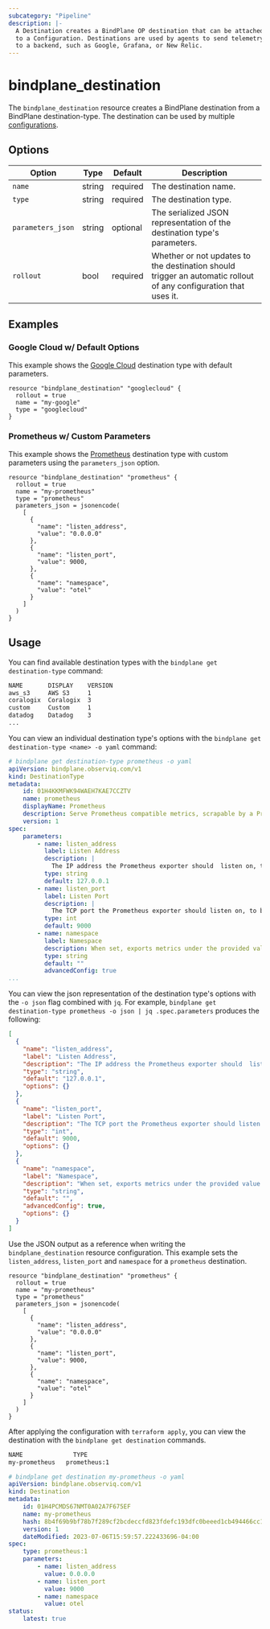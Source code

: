 ```yaml
---
subcategory: "Pipeline"
description: |-
  A Destination creates a BindPlane OP destination that can be attached
  to a Configuration. Destinations are used by agents to send telemetry
  to a backend, such as Google, Grafana, or New Relic.
---
```


# bindplane_destination

The `bindplane_destination` resource creates a BindPlane destination from a BindPlane
destination-type. The destination can be used by multiple [configurations](./bindplane_configuration.md).

## Options

| Option              | Type   | Default  | Description                  |
| ------------------- | -----  | -------- | ---------------------------- |
| `name`              | string | required | The destination name.             |
| `type`              | string | required | The destination type.             |
| `parameters_json`   | string | optional | The serialized JSON representation of the destination type's parameters. |
| `rollout`           | bool   | required | Whether or not updates to the destination should trigger an automatic rollout of any configuration that uses it. |

## Examples

### Google Cloud w/ Default Options

This example shows the [Google Cloud](https://docs.bindplane.observiq.com/docs/google-cloud) destination type
with default parameters.

```hcl
resource "bindplane_destination" "googlecloud" {
  rollout = true
  name = "my-google"
  type = "googlecloud"
}
```

### Prometheus w/ Custom Parameters

This example shows the [Prometheus](https://docs.bindplane.observiq.com/docs/prometheus-1) destination type
with custom parameters using the `parameters_json` option.

```hcl
resource "bindplane_destination" "prometheus" {
  rollout = true
  name = "my-prometheus"
  type = "prometheus"
  parameters_json = jsonencode(
    [
      {
        "name": "listen_address",
        "value": "0.0.0.0"
      },
      {
        "name": "listen_port",
        "value": 9000,
      },
      {
        "name": "namespace",
        "value": "otel"
      }
    ]
  )
}
```

## Usage

You can find available destination types with the `bindplane get destination-type` command:
```bash
NAME       DISPLAY    VERSION 
aws_s3     AWS S3     1      	
coralogix  Coralogix  3      	
custom     Custom     1      	
datadog    Datadog    3      	
...
```

You can view an individual destination type's options with the `bindplane get destination-type <name> -o yaml` command:
```yaml
# bindplane get destination-type prometheus -o yaml
apiVersion: bindplane.observiq.com/v1
kind: DestinationType
metadata:
    id: 01H4KKMFWK94WAEH7KAE7CCZTV
    name: prometheus
    displayName: Prometheus
    description: Serve Prometheus compatible metrics, scrapable by a Prometheus server.
    version: 1
spec:
    parameters:
        - name: listen_address
          label: Listen Address
          description: |
            The IP address the Prometheus exporter should  listen on, to be scraped by a Prometheus server.
          type: string
          default: 127.0.0.1
        - name: listen_port
          label: Listen Port
          description: |
            The TCP port the Prometheus exporter should listen on, to be scraped by a Prometheus server.
          type: int
          default: 9000
        - name: namespace
          label: Namespace
          description: When set, exports metrics under the provided value.
          type: string
          default: ""
          advancedConfig: true
...
```

You can view the json representation of the destination type's options with the `-o json` flag combined with `jq`.
For example, `bindplane get destination-type prometheus -o json | jq .spec.parameters` produces the following:
```json
[
  {
    "name": "listen_address",
    "label": "Listen Address",
    "description": "The IP address the Prometheus exporter should  listen on, to be scraped by a Prometheus server.\n",
    "type": "string",
    "default": "127.0.0.1",
    "options": {}
  },
  {
    "name": "listen_port",
    "label": "Listen Port",
    "description": "The TCP port the Prometheus exporter should listen on, to be scraped by a Prometheus server.\n",
    "type": "int",
    "default": 9000,
    "options": {}
  },
  {
    "name": "namespace",
    "label": "Namespace",
    "description": "When set, exports metrics under the provided value.",
    "type": "string",
    "default": "",
    "advancedConfig": true,
    "options": {}
  }
]
```

Use the JSON output as a reference when writing the `bindplane_destination` resource configuration. This example sets
the `listen_address`, `listen_port` and `namespace` for a `prometheus` destination.

```hcl
resource "bindplane_destination" "prometheus" {
  rollout = true
  name = "my-prometheus"
  type = "prometheus"
  parameters_json = jsonencode(
    [
      {
        "name": "listen_address",
        "value": "0.0.0.0"
      },
      {
        "name": "listen_port",
        "value": 9000,
      },
      {
        "name": "namespace",
        "value": "otel"
      }
    ]
  )
}
```

After applying the configuration with `terraform apply`, you can view the destination with
the `bindplane get destination` commands.

```bash
NAME        	  TYPE
my-prometheus   prometheus:1
```
```yaml
# bindplane get destination my-prometheus -o yaml
apiVersion: bindplane.observiq.com/v1
kind: Destination
metadata:
    id: 01H4PCMDS67NMT0A02A7F675EF
    name: my-prometheus
    hash: 8b4f69b9bf78b7f289cf2bcdeccfd823fdefc193dfc0beeed1cb494466cc109d
    version: 1
    dateModified: 2023-07-06T15:59:57.222433696-04:00
spec:
    type: prometheus:1
    parameters:
        - name: listen_address
          value: 0.0.0.0
        - name: listen_port
          value: 9000
        - name: namespace
          value: otel
status:
    latest: true
```
